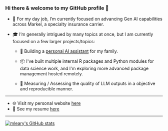 ### Hi there & welcome to my GitHub profile 👋


- :briefcase: For my day job, I’m currently focused on advancing Gen AI capabilities across Markel, a specialty insurance carrier.


- :mortar_board: I’m generally intrigued by many topics at once, but I am currently focused on a few larger projects/topics:
  
  - :rocket: Building a [personal AI assistant](https://github.com/mleary/leary_ai) for my family.
    
  - :package: I've built multiple internal R packages and Python modules for data science work, and I'm exploring more advanced package management hosted remotely.
    
  - :triangular_ruler: Measuring / Assessing the quality of LLM outputs in a objective and reproducible manner.

-------

- :globe_with_meridians: Visit my personal website [here](https://www.mattleary.com)
- :memo: See my resume [here](https://mleary.github.io/resume/)


------

[![mleary's GitHub stats](https://github-readme-stats.vercel.app/api?username=mleary)](https://github.com/mleary/github-readme-stats)


<!--
- 🔭 I’m currently working on ...
- 🌱 I’m currently learning ...
- 👯 I’m looking to collaborate on ...
- 🤔 I’m looking for help with ...
- 💬 Ask me about ...
- 📫 How to reach me: ...
- 😄 Pronouns: ...
- ⚡ Fun fact: ...
-->
